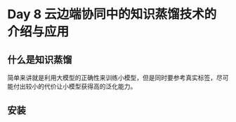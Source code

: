 # Day 8 云边端协同中的知识蒸馏技术的介绍与应用
## **什么是知识蒸馏**
简单来讲就是利用大模型的正确性来训练小模型，但是同时要参考真实标签，尽可能付出较小的代价让小模型获得高的泛化能力。

## **安装**

